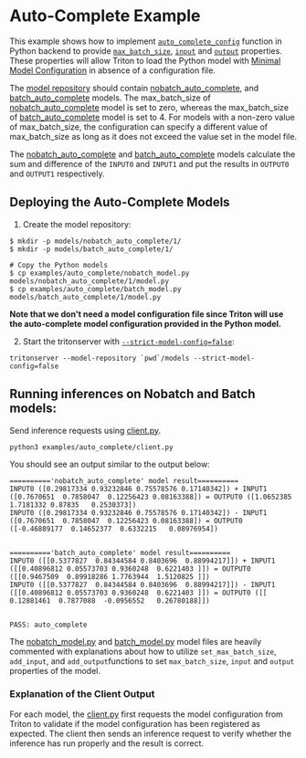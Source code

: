 <!--
# Copyright 2022, NVIDIA CORPORATION & AFFILIATES. All rights reserved.
#
# Redistribution and use in source and binary forms, with or without
# modification, are permitted provided that the following conditions
# are met:
#  * Redistributions of source code must retain the above copyright
#    notice, this list of conditions and the following disclaimer.
#  * Redistributions in binary form must reproduce the above copyright
#    notice, this list of conditions and the following disclaimer in the
#    documentation and/or other materials provided with the distribution.
#  * Neither the name of NVIDIA CORPORATION nor the names of its
#    contributors may be used to endorse or promote products derived
#    from this software without specific prior written permission.
#
# THIS SOFTWARE IS PROVIDED BY THE COPYRIGHT HOLDERS ``AS IS'' AND ANY
# EXPRESS OR IMPLIED WARRANTIES, INCLUDING, BUT NOT LIMITED TO, THE
# IMPLIED WARRANTIES OF MERCHANTABILITY AND FITNESS FOR A PARTICULAR
# PURPOSE ARE DISCLAIMED.  IN NO EVENT SHALL THE COPYRIGHT OWNER OR
# CONTRIBUTORS BE LIABLE FOR ANY DIRECT, INDIRECT, INCIDENTAL, SPECIAL,
# EXEMPLARY, OR CONSEQUENTIAL DAMAGES (INCLUDING, BUT NOT LIMITED TO,
# PROCUREMENT OF SUBSTITUTE GOODS OR SERVICES; LOSS OF USE, DATA, OR
# PROFITS; OR BUSINESS INTERRUPTION) HOWEVER CAUSED AND ON ANY THEORY
# OF LIABILITY, WHETHER IN CONTRACT, STRICT LIABILITY, OR TORT
# (INCLUDING NEGLIGENCE OR OTHERWISE) ARISING IN ANY WAY OUT OF THE USE
# OF THIS SOFTWARE, EVEN IF ADVISED OF THE POSSIBILITY OF SUCH DAMAGE.
-->

# Auto-Complete Example

This example shows how to implement
[`auto_complete_config`](https://github.com/triton-inference-server/python_backend/#auto_complete_config)
function in Python backend to provide
[`max_batch_size`](https://github.com/triton-inference-server/server/blob/main/docs/model_configuration.md#maximum-batch-size),
[`input`](https://github.com/triton-inference-server/server/blob/main/docs/model_configuration.md#inputs-and-outputs)
and [`output`](https://github.com/triton-inference-server/server/blob/main/docs/model_configuration.md#inputs-and-outputs)
properties. These properties will allow Triton to load the Python model with
[Minimal Model Configuration](https://github.com/triton-inference-server/server/blob/main/docs/model_configuration.md#minimal-model-configuration)
in absence of a configuration file.

The
[model repository](https://github.com/triton-inference-server/server/blob/main/docs/model_repository.md)
should contain [nobatch_auto_complete](./nobatch_model.py), and
[batch_auto_complete](./batch_model.py) models.
The max_batch_size of [nobatch_auto_complete](./nobatch_model.py) model is set
to zero, whereas the max_batch_size of [batch_auto_complete](./batch_model.py)
model is set to 4. For models with a non-zero value of max_batch_size, the
configuration can specify a different value of max_batch_size as long as it
does not exceed the value set in the model file.

The
[nobatch_auto_complete](./nobatch_model.py) and
[batch_auto_complete](./batch_model.py) models calculate the sum and difference
of the `INPUT0` and `INPUT1` and put the results in `OUTPUT0` and `OUTPUT1`
respectively.

## Deploying the Auto-Complete Models

1. Create the model repository:

```console
$ mkdir -p models/nobatch_auto_complete/1/
$ mkdir -p models/batch_auto_complete/1/

# Copy the Python models
$ cp examples/auto_complete/nobatch_model.py models/nobatch_auto_complete/1/model.py
$ cp examples/auto_complete/batch_model.py models/batch_auto_complete/1/model.py
```
**Note that we don't need a model configuration file since Triton will use the
auto-complete model configuration provided in the Python model.**

2. Start the tritonserver with 
[`--strict-model-config=false`](https://github.com/triton-inference-server/server/blob/main/docs/model_configuration.md#auto-generated-model-configuration):

```
tritonserver --model-repository `pwd`/models --strict-model-config=false
```

## Running inferences on Nobatch and Batch models:

Send inference requests using [client.py](./client.py).

```
python3 examples/auto_complete/client.py
```

You should see an output similar to the output below:

```
=========='nobatch_auto_complete' model result==========
INPUT0 ([0.29817334 0.93232846 0.75578576 0.17140342]) + INPUT1 ([0.7670651  0.7858047  0.12256423 0.08163388]) = OUTPUT0 ([1.0652385 1.7181332 0.87835   0.2530373])
INPUT0 ([0.29817334 0.93232846 0.75578576 0.17140342]) - INPUT1 ([0.7670651  0.7858047  0.12256423 0.08163388]) = OUTPUT0 ([-0.46889177  0.14652377  0.6332215   0.08976954])


=========='batch_auto_complete' model result==========
INPUT0 ([[0.5377827  0.84344584 0.8403696  0.88994217]]) + INPUT1 ([[0.40896812 0.05573703 0.9360248  0.6221403 ]]) = OUTPUT0 ([[0.9467509  0.89918286 1.7763944  1.5120825 ]])
INPUT0 ([[0.5377827  0.84344584 0.8403696  0.88994217]]) - INPUT1 ([[0.40896812 0.05573703 0.9360248  0.6221403 ]]) = OUTPUT0 ([[ 0.12881461  0.7877088  -0.0956552   0.26780188]])


PASS: auto_complete

```

The [nobatch_model.py](./nobatch_model.py) and [batch_model.py](./batch_model.py)
model files are heavily commented with explanations about how to utilize
`set_max_batch_size`, `add_input`, and `add_output`functions to set
`max_batch_size`, `input` and `output` properties of the model.

### Explanation of the Client Output

For each model, the [client.py](./client.py) first requests the model
configuration from Triton to validate if the model configuration has been
registered as expected. The client then sends an inference request to verify
whether the inference has run properly and the result is correct.
